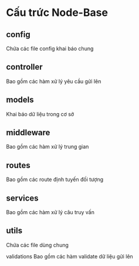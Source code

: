 # Cấu trức Node-Base

## config

Chứa các file config khai báo chung

## controller

Bao gồm các hàm xử lý yêu cầu gửi lên

## models

Khai báo dữ liệu trong cơ sở

## middleware

Bao gồm các hàm xử lý trung gian

## routes

Bao gồm các route định tuyến đối tượng

## services

Bao gồm các hàm xử lý câu truy vấn

## utils

Chứa các file dùng chung

validations
Bao gồm các hàm validate dữ liệu gửi lên
